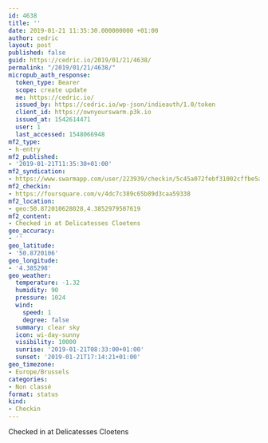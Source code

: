 ```yaml
---
id: 4638
title: ''
date: 2019-01-21 11:35:30.000000000 +01:00
author: cedric
layout: post
published: false
guid: https://cedric.io/2019/01/21/4638/
permalink: "/2019/01/21/4638/"
micropub_auth_response:
  token_type: Bearer
  scope: create update
  me: https://cedric.io/
  issued_by: https://cedric.io/wp-json/indieauth/1.0/token
  client_id: https://ownyourswarm.p3k.io
  issued_at: 1542614471
  user: 1
  last_accessed: 1548066948
mf2_type:
- h-entry
mf2_published:
- '2019-01-21T11:35:30+01:00'
mf2_syndication:
- https://www.swarmapp.com/user/223939/checkin/5c45a072febf31002cffbe5a
mf2_checkin:
- https://foursquare.com/v/4dc7c389c65b89d3caa59338
mf2_location:
- geo:50.872010628028,4.3852979507619
mf2_content:
- Checked in at Delicatesses Cloetens
geo_accuracy:
- ''
geo_latitude:
- '50.8720106'
geo_longitude:
- '4.385298'
geo_weather:
  temperature: -1.32
  humidity: 90
  pressure: 1024
  wind:
    speed: 1
    degree: false
  summary: clear sky
  icon: wi-day-sunny
  visibility: 10000
  sunrise: '2019-01-21T08:33:00+01:00'
  sunset: '2019-01-21T17:14:21+01:00'
geo_timezone:
- Europe/Brussels
categories:
- Non classé
format: status
kind:
- Checkin
---
```

Checked in at Delicatesses Cloetens
